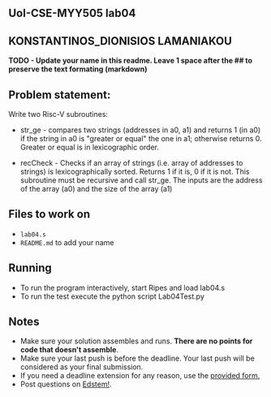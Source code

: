 
## UoI-CSE-MYY505 lab04

## KONSTANTINOS_DIONISIOS LAMANIAKOU

**TODO - Update your name in this readme. Leave 1 space after the ## to preserve the text formating (markdown)**



## Problem statement:

Write two Risc-V subroutines:
 * str\_ge - compares two strings (addresses in a0, a1) and returns 1 (in a0) if the string in a0 is "greater or equal" the one in a1; otherwise returns 0. Greater or equal is in lexicographic order.

 * recCheck - Checks if an array of strings (i.e. array of addresses to strings) is lexicographically sorted. Returns 1 if it is, 0 if it is not. This subroutine must be recursive and call str\_ge. The inputs are the address of the array (a0) and the size of the array (a1)
 
## Files to work on
* `lab04.s` 
* `README.md` to add your name
      
## Running 
* To run the program interactively, start Ripes and load lab04.s
* To run the test execute the python script Lab04Test.py


## Notes
* Make sure your solution assembles and runs. **There are no points for code that doesn't assemble**.
* Make sure your last push is before the deadline. Your last push will be considered as your final submission.
* If you need a deadline extension for any reason, use the [provided form.](https://forms.gle/zH4BnL5TvYBdvMYK9)
* Post questions on [Edstem!](https://edstem.org/us/courses/28701/discussion/).
